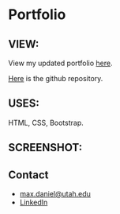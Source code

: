 # Portfolio 

## VIEW:
View my updated portfolio [here](https://maxonemillion.github.io/responsive-portfolio "Link to updated portfolio").

[Here](https://github.com/maxonemillion/responsive-portfolio "Link to github repository") is the github repository.

## USES:
HTML, CSS, Bootstrap.

## SCREENSHOT: 

## Contact
* max.daniel@utah.edu
* [LinkedIn](https://www.linkedin.com/in/maximilian-daniel1/ "Link to LinkedIn page")
